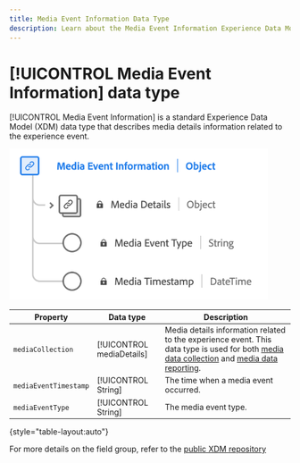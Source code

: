 ```yaml
---
title: Media Event Information Data Type
description: Learn about the Media Event Information Experience Data Model (XDM) data type.
---
```

# [!UICONTROL Media Event Information] data type

[!UICONTROL Media Event Information] is a standard Experience Data Model (XDM) data type that describes media details information related to the experience event. 

![A diagram of the Media Event Information data type.](../images/data-types/media-event-information.png)

| Property | Data type | Description |
| --- | --- | --- |
| `mediaCollection` | [!UICONTROL mediaDetails] | Media details information related to the experience event. This data type is used for both [media data collection](./media-collection-details.md) and [media data reporting](./media-reporting-details.md). |
| `mediaEventTimestamp` | [!UICONTROL String] | The time when a media event occurred. |
| `mediaEventType` | [!UICONTROL String] | The media event type. |

{style="table-layout:auto"}

For more details on the field group, refer to the [public XDM repository](https://github.com/adobe/xdm/blob/master/components/datatypes/mediaevent.schema.json)
